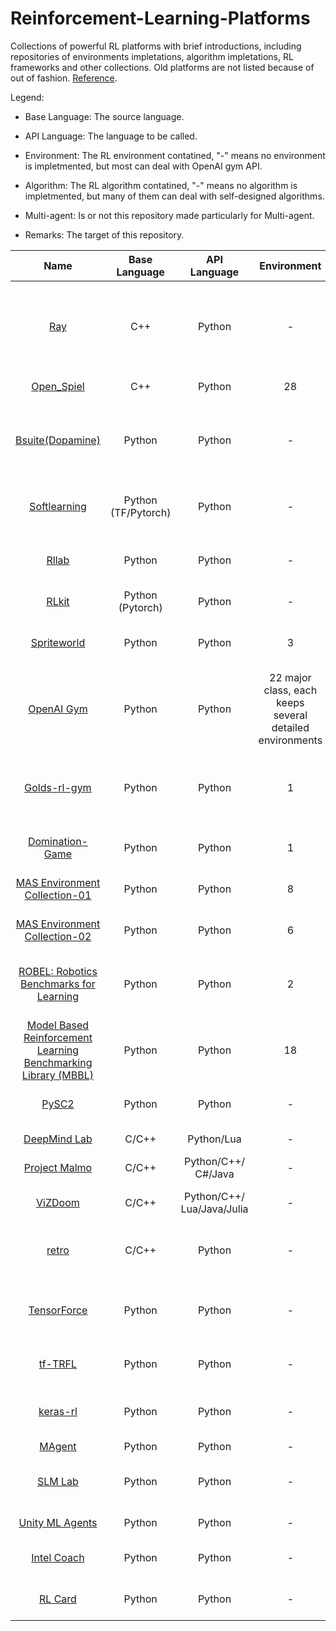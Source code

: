 # Reinforcement-Learning-Platforms
Collections of powerful RL platforms with brief introductions, including repositories of environments impletations, algorithm impletations, RL frameworks and other collections. Old platforms are not listed because of out of fashion. [Reference](https://github.com/aikorea/awesome-rl/blob/master/README.md).

Legend:

* Base Language: The source language.

* API Language: The language to be called.

* Environment: The RL environment contatined, "-" means no environment is impletmented, but most can deal with OpenAI gym API.

* Algorithm: The RL algorithm contatined, "-" means no algorithm is impletmented, but many of them can deal with self-designed algorithms.

* Multi-agent: Is or not this repository made particularly for Multi-agent.

* Remarks: The target of this repository.

| Name | Base Language | API Language | Environment | Algorithm | Multi-agent | Remarks |
| :-----: | :----: | :----: | :----: | :----: | :----: | :----: |
| [Ray](https://github.com/ray-project/ray) | C++ | Python | - | 20+ | N | RL framework,<br>distributed,<br>hyperparameter tuning,<br>RLlib,<br>accelerate,<br>**able to work for Multi-agent RL**. |
| [Open_Spiel](https://github.com/deepmind/open_spiel) | C++ | Python | 28 | 24 | Y | Game Theory with RL,<br>Multi-agent. |
| [Bsuite(Dopamine)](https://github.com/deepmind/bsuite) | Python | Python | - | - | N | Architecture,<br>architecture research,<br>comprehensive studies,<br>visualization,<br>algorithmic research,<br>instruction |
| [Softlearning](https://github.com/rail-berkeley/softlearning) | Python<br>(TF/Pytorch) | Python | - | 5 | N | Training framework,<br>maximum entropy,<br>continuous,<br>with Ray. |
| [Rllab](https://github.com/rll/rllab) | Python | Python | - | 8 | N | Training framework,<br>continuous control tasks,<br>algorithm implementations. |
| [RLkit](https://github.com/vitchyr/rlkit) | Python (Pytorch) | Python | - | 7 | N | Algorithms,<br>PyTorch. |
| [Spriteworld](https://github.com/deepmind/spriteworld) | Python | Python | 3 | - | N | Flexibility,<br>procedurally generating Multi-object scenes,<br>simple interface. |
| [OpenAI Gym](https://github.com/openai/gym) | Python | Python | 22 major class, each keeps several detailed environments | 2+ | N | Toolkit,<br>standardized set of environments and AIP format.<br>Basis for most RL environments. |
| [Golds-rl-gym](https://github.com/cjm715/mgym) | Python | Python | 1 | 2 | Y | Continous control RL algorithms,<br>Multi-agent environments,<br>based on OpenAI Gym API. |
| [Domination-Game](https://github.com/noio/Domination-Game) | Python | Python | 1 | - | Y | Simulation engine,<br>Multi-agent competitive game. |
| [MAS Environment Collection-01](https://github.com/cjm715/mgym) | Python | Python | 8 | - | Y | Collection,<br>Multi-agent OpenAI gym environments. |
| [MAS Environment Collection-02](https://github.com/allentran/golds-rl-gym) | Python | Python | 6 | - | Y | Collection,<br>Multi-agent enviroments. |
| [ROBEL: Robotics Benchmarks for Learning](https://github.com/google-research/robel) | Python | Python | 2 | - | N | Platform,<br>cost-effective robots,<br>associated RL environments,<br>Gym-compliant API. |
| [Model Based Reinforcement Learning Benchmarking Library (MBBL)](https://github.com/WilsonWangTHU/mbbl) | Python | Python | 18 | 18+ | N | Collection of MBRL algorithms, 18 benchmarking environments for MBRL. |
| [PySC2](https://github.com/deepmind/pysc2) | Python | Python | - | 1+ | Y |  StarCraft II Learning Environment<br>(SC2LE). |
| [DeepMind Lab](https://github.com/deepmind/lab) | C/C++ | Python/Lua | - | 1+ | N | Customisable 3D platform. |
| [Project Malmo](https://github.com/Microsoft/malmo) | C/C++ | Python/C++/<br>C#/Java | - | 1+ | N | Minecraft environment. |
| [ViZDoom](https://github.com/Marqt/ViZDoom) | C/C++ | Python/C++/<br>Lua/Java/Julia | - | 1+ | N | Doom-based environment,<br>raw visual information. |
| [retro](https://github.com/openai/retro) | C/C++ | Python | - | 9+ | N | Video game emulators.<br>Supports SNES and Sega Genesis. Compatible with OpenAI gym. |
| [TensorForce](https://github.com/reinforceio/tensorforce) | Python | Python | - | - | N | RL with TensorFlow,<br>Gitter support,<br>OpenAI Gym/Universe/DeepMind Lab integration. |
| [tf-TRFL](https://github.com/deepmind/trfl/) | Python | Python | - | - | N | TensorFlow,<br>useful building blocks for RL agents. |
| [keras-rl](https://github.com/matthiasplappert/keras-rl) | Python | Python | - | - | N | RL algorithms,<br>Keras,<br>compatibley with OpenAI. |
| [MAgent](https://github.com/geek-ai/MAgent) | Python | Python | - | - | Y | Many-agent RL. 
| [SLM Lab](https://github.com/kengz/SLM-Lab) | Python | Python | - | 16+ | N | Canonical RL algorithms,<br>reusable modular components, reproductivable.
| [Unity ML Agents](https://github.com/Unity-Technologies/ml-agents) | Python | Python | - | 16+ | Y | RL environments,<br>Unity Editor.
| [Intel Coach](https://github.com/NervanaSystems/coach) | Python | Python | - | 9+ | N | Implementations,<br>state-of-the-art algorithms.
| [RL Card](https://github.com/datamllab/rlcard) | Python | Python | - | 8 | Y | Toolkit,<br>card games,<br>environments.
